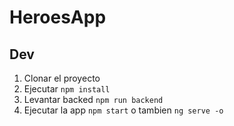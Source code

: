 # HeroesApp

## Dev

1. Clonar el proyecto
2. Ejecutar ```npm install```
3. Levantar backed ```npm run backend```
4. Ejecutar la app ```npm start``` o tambien ```ng serve -o```
